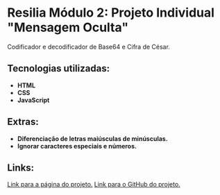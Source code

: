 # Resilia Módulo 2: Projeto Individual "Mensagem Oculta"
Codificador e decodificador de Base64 e Cifra de César.

## Tecnologias utilizadas:
- **HTML**
- **CSS**
- **JavaScript**

## Extras:
- **Diferenciação de letras maiúsculas de minúsculas.**
- **Ignorar caracteres especiais e números.**

## Links:
[Link para a página do projeto.]()
[Link para o GitHub do projeto.](https://github.com/xdanrj/codificador-m2)
